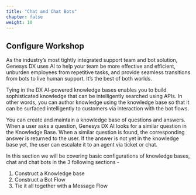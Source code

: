 ```yaml
---
title: "Chat and Chat Bots"
chapter: false
weight: 10
---
```


## Configure Workshop
As the industry’s most tightly integrated support team and bot solution, Genesys DX uses AI to help your team be more effective and efficient, unburden employees from repetitive tasks, and provide seamless transitions from bots to live human support. It’s the best of both worlds.

Tying in the DX AI-powered knowledge bases enables you to build sophisticated knowledge that can be intelligently searched using APIs. In other words, you can author knowledge using the knowledge base so that it can be surfaced intelligently to customers via interaction with the bot flows.

You can create and maintain a knowledge base of questions and answers. When a user asks a question, Genesys DX AI looks for a similar question in the Knowledge Base. When a similar question is found, the corresponding answer is returned to the user. If the answer is not yet in the knowledge base yet, the user can escalate it to an agent via ticket or chat.

In this section we will be covering basic configurations of knowledge bases, chat and chat bots in the 3 following sections -

1. Construct a Knowledge base
2. Construct a Bot Flow
3. Tie it all together with a Message Flow